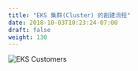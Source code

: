 ```yaml
---
title: "EKS 集群(Cluster) 的創建流程"
date: 2018-10-03T10:23:24-07:00
draft: false
weight: 130
---
```



![EKS Customers](/images/introduction/eks-customers.svg)
